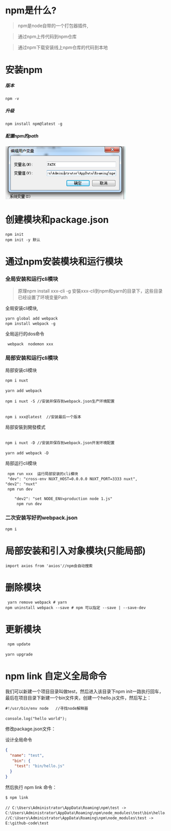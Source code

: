 

# npm是什么?

>npm是node自带的一个打包器插件,

>通过npm上传代码到npm仓库 

>通过npm下载安装线上npm仓库的代码到本地


# 安装npm


##### 版本

    npm -v

##### 升级

    npm install npm@latest -g


##### 配置npm的path
![1](./2.png)


# 创建模块和package.json

    npm init
    npm init -y 默认



# 通过npm安装模块和运行模块

###  全局安装和运行cli模块
> 原理npm install xxx-cli -g 安裝xxx-cli到npm和yarn的目录下，这些目录已经设置了环境变量Path

全局安装cli模块,

```
yarn global add webpack 
npm install webpack -g 
```
全局运行的dos命令

```
 webpack  nodemon xxx
```



### 局部安装和运行cli模块


局部安装cli模块
```
npm i nuxt

yarn add webpack 

npm i nuxt -S //安装并保存到webpack.json生产环境配置


npm i xxx@latest  //安装最后一个版本

```
局部安裝到開發模式

```

npm i nuxt -D //安装并保存到webpack.json开发环境配置

yarn add webpack -D
```

局部运行cli模块
```
 npm run xxx  运行局部安装的cli模块
 "dev": "cross-env NUXT_HOST=0.0.0.0 NUXT_PORT=3333 nuxt",
"dev2": "nuxt"
 npm run dev

```

 
```
    "dev2": "set NODE_ENV=production node 1.js"  
     npm run dev
```




### 二次安装写好的webpack.json
```
npm i
```


# 局部安装和引入对象模块(只能局部)
```
import axios from 'axios'//npm会自动搜索

```


# 删除模块

```
 yarn remove webpack # yarn
npm uninstall webpack --save # npm 可以指定 --save | --save-dev
```

# 更新模块
```
 npm update

yarn upgrade
```


# npm link 自定义全局命令 

我们可以新建一个项目目录叫做test，然后进入该目录下npm init一路执行回车，最后在项目目录下新建一个bin文件夹，创建一个hello.js文件，然后写上：
```
#!/usr/bin/env node   //寻找node解释器

console.log("hello world");
```

修改package.json文件：

设计全局命令

```json
{
  "name": "test",
   "bin": {
    "test": "bin/hello.js"
  }
}

```
然后执行 npm link 命令：

```
$ npm link

// C:\Users\Administrator\AppData\Roaming\npm\test -> C:\Users\Administrator\AppData\Roaming\npm\node_modules\test\bin\hello.js
//C:\Users\Administrator\AppData\Roaming\npm\node_modules\test -> E:\github-code\test
```

